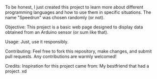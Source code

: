 To be honest, I just created this project to learn more about different programming languages and how to use them in specific situations. The name "Speedrun" was chosen randomly (or not).

Objective:
This project is a basic web page designed to display data obtained from an Arduino sensor (or sum like that).

Usage:
Just, use it  responsibly.

Contributing:
Feel free to fork this repository, make changes, and submit pull requests. Any contributions are warmly welcomed!

Credits:
Inspiration for this project came from: My bestfriend that had a project. xd
